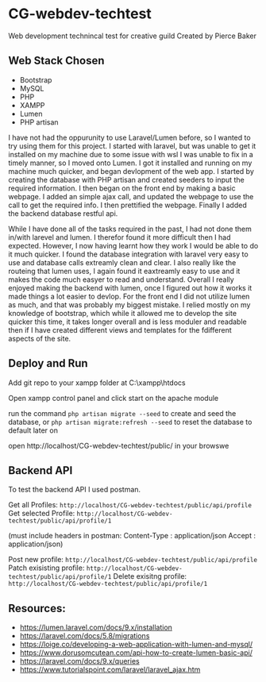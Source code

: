 # CG-webdev-techtest
Web development technincal test for creative guild
Created by Pierce Baker

## Web Stack Chosen
* Bootstrap
* MySQL
* PHP
* XAMPP
* Lumen
* PHP artisan

I have not had the oppurunity to use Laravel/Lumen before, so I wanted to try using them for this project. I started with laravel, but was unable to get it installed on my machine due to some issue with wsl I was unable to fix in a timely manner, so I moved onto Lumen. I got it installed and running on my machine much quicker, and began devlopment of the web app. I started by creating the database with PHP artisan and created seeders to input the required information. I then began on the front end by making a basic webpage. I added an simple ajax call, and updated the webpage to use the call to get the required info. I then prettified the webpage. Finally I added the backend database restful api.

While I have done all of the tasks required in the past, I had not done them in/with larevel and lumen. I therefor found it more difficult then I had expected. However, I now having learnt how they work I would be able to do it much quicker. I found the database integration with laravel very easy to use and database calls extreamly clean and clear. I also really like the routeing that lumen uses, I again found it eaxtreamly easy to use and it makes the code much easyer to read and understand. Overall I really enjoyed making the backend with lumen, once I figured out how it works it made things a lot easier to devlop. For the front end I did not utilize lumen as much, and that was probably my biggest mistake. I relied mostly on my knowledge of bootstrap, which while it allowed me to develop the site quicker this time, it takes longer overall and is less moduler and readable then if I have created different views and templates for the fdifferent aspects of the site.

## Deploy and Run
Add git repo to your xampp folder at C:\xampp\htdocs

Open xampp control panel and click start on the apache module

run the command `php artisan migrate --seed` to create and seed the database,
or `php artisan migrate:refresh --seed` to reset the database to default later on

open http://localhost/CG-webdev-techtest/public/ in your browswe

## Backend API
To test the backend API I used postman.

Get all Profiles: `http://localhost/CG-webdev-techtest/public/api/profile`
Get selected Profile: `http://localhost/CG-webdev-techtest/public/api/profile/1`

(must include headers in postman: 
Content-Type : application/json
Accept  : application/json)

Post new profile: `http://localhost/CG-webdev-techtest/public/api/profile`
Patch exisisting profile: `http://localhost/CG-webdev-techtest/public/api/profile/1`
Delete exisitng profile: `http://localhost/CG-webdev-techtest/public/api/profile/1`


## Resources:
* https://lumen.laravel.com/docs/9.x/installation
* https://laravel.com/docs/5.8/migrations
* https://loige.co/developing-a-web-application-with-lumen-and-mysql/
* https://www.dorusomcutean.com/api-how-to-create-lumen-basic-api/
* https://laravel.com/docs/9.x/queries
* https://www.tutorialspoint.com/laravel/laravel_ajax.htm


